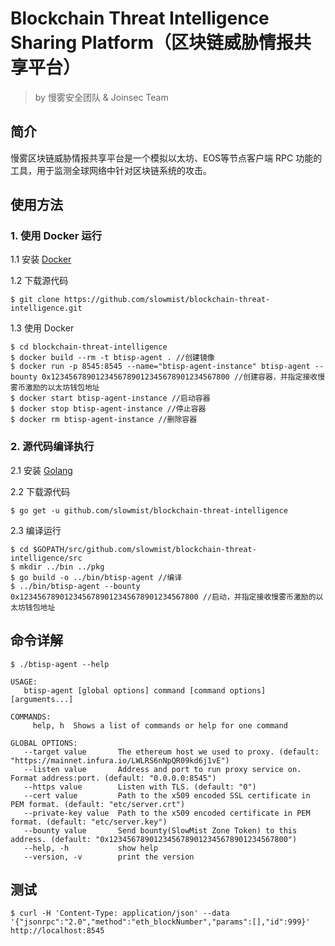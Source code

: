 # Blockchain Threat Intelligence Sharing Platform（区块链威胁情报共享平台）

> by 慢雾安全团队 & Joinsec Team

## 简介
慢雾区块链威胁情报共享平台是一个模拟以太坊、EOS等节点客户端 RPC 功能的工具，用于监测全球网络中针对区块链系统的攻击。

## 使用方法

### 1. 使用 Docker 运行
1.1 安装  [Docker][1]

1.2 下载源代码

```
$ git clone https://github.com/slowmist/blockchain-threat-intelligence.git
```

1.3 使用 Docker

```
$ cd blockchain-threat-intelligence
$ docker build --rm -t btisp-agent . //创建镜像
$ docker run -p 8545:8545 --name="btisp-agent-instance" btisp-agent --bounty 0x1234567890123456789012345678901234567800 //创建容器，并指定接收慢雾币激励的以太坊钱包地址
$ docker start btisp-agent-instance //启动容器
$ docker stop btisp-agent-instance //停止容器
$ docker rm btisp-agent-instance //删除容器
```

### 2. 源代码编译执行
2.1 安装 [Golang][2]

2.2 下载源代码

```
$ go get -u github.com/slowmist/blockchain-threat-intelligence
```

2.3 编译运行

```
$ cd $GOPATH/src/github.com/slowmist/blockchain-threat-intelligence/src
$ mkdir ../bin ../pkg
$ go build -o ../bin/btisp-agent //编译
$ ../bin/btisp-agent --bounty 0x1234567890123456789012345678901234567800 //启动，并指定接收慢雾币激励的以太坊钱包地址
```

## 命令详解

```
$ ./btisp-agent --help

USAGE:
   btisp-agent [global options] command [command options] [arguments...]

COMMANDS:
     help, h  Shows a list of commands or help for one command

GLOBAL OPTIONS:
   --target value       The ethereum host we used to proxy. (default: "https://mainnet.infura.io/LWLRS6nNpQR09kd6j1vE")
   --listen value       Address and port to run proxy service on. Format address:port. (default: "0.0.0.0:8545")
   --https value        Listen with TLS. (default: "0")
   --cert value         Path to the x509 encoded SSL certificate in PEM format. (default: "etc/server.crt")
   --private-key value  Path to the x509 encoded certificate in PEM format. (default: "etc/server.key")
   --bounty value       Send bounty(SlowMist Zone Token) to this address. (default: "0x1234567890123456789012345678901234567800")
   --help, -h           show help
   --version, -v        print the version
```

## 测试

```
$ curl -H 'Content-Type: application/json' --data '{"jsonrpc":"2.0","method":"eth_blockNumber","params":[],"id":999}' http://localhost:8545
```

  [1]: https://www.docker.com/products/docker "Docker官网"
  [2]: https://golang.org/ "Golang"